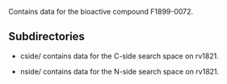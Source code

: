 Contains data for the bioactive compound F1899-0072.

## Subdirectories

- cside/ contains data for the C-side search space on rv1821.

- nside/ contains data for the N-side search space on rv1821.

